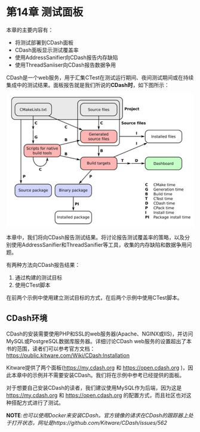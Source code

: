 # 第14章 测试面板

本章的主要内容有：

* 将测试部署到CDash面板
* CDash面板显示测试覆盖率
* 使用AddressSanifier向CDash报告内存缺陷
* 使用ThreadSaniiser向CDash报告数据争用

CDash是一个web服务，用于汇集CTest在测试运行期间、夜间测试期间或在持续集成中的测试结果。面板报告就是我们所说的**CDash时**，如下图所示：

![](../../images/preface/2.png)

本章中，我们将向CDash报告测试结果。将讨论报告测试覆盖率的策略，以及分别使用AddressSanifier和ThreadSanifier等工具，收集的内存缺陷和数据争用问题。

有两种方法向CDash报告结果：

1. 通过构建的测试目标
2. 使用CTest脚本

在前两个示例中使用建立测试目标的方式，在后两个示例中使用CTest脚本。

## CDash环境

CDash的安装需要使用PHP和SSL的web服务器(Apache、NGINX或IIS)，并访问MySQL或PostgreSQL数据库服务器。详细讨论CDash web服务的设置超出了本书的范围，读者们可以参考官方文档：https://public.kitware.com/Wiki/CDash:Installation

Kitware提供了两个面板(https://my.cdash.org 和 https://open.cdash.org )，因此本章中的示例并不需要安装CDash。我们将在示例中参考已经提供的面板。

对于想要自己安装CDash的读者，我们建议使用MySQL作为后端，因为这是 https://my.cdash.org 和 https://open.cdash.org 的配置方式，而且社区也对这种搭配方式进行了测试。

**NOTE**:*也可以使用Docker来安装CDash。官方镜像的请求在CDash的跟踪器上处于打开状态，网址是https://github.com/Kitware/CDash/issues/562*



















